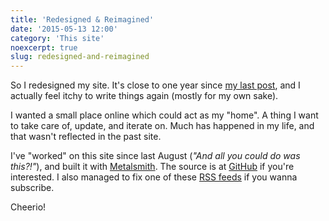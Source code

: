 ```yaml
---
title: 'Redesigned & Reimagined'
date: '2015-05-13 12:00'
category: 'This site'
noexcerpt: true
slug: redesigned-and-reimagined
---
```


So I redesigned my site. It's close to one year since [my last post](/writings/writing-contextual-css/), and I actually feel itchy to write things again (mostly for my own sake).

I wanted a small place online which could act as my "home". A thing I want to take care of, update, and iterate on. Much has happened in my life, and that wasn't reflected in the past site.

I've "worked" on this site since last August (*"And all you could do was this?!"*), and built it with [Metalsmith](http://www.metalsmith.io/). The source is at [GitHub](https://github.com/johanbrook/johanbrook.com) if you're interested. I also managed to fix one of these [RSS feeds](http://www.johanbrook.com/rss.xml) if you wanna subscribe.

Cheerio!
